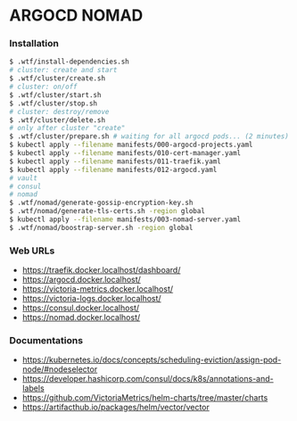 # ARGOCD NOMAD

### Installation

```sh
$ .wtf/install-dependencies.sh
# cluster: create and start
$ .wtf/cluster/create.sh
# cluster: on/off
$ .wtf/cluster/start.sh
$ .wtf/cluster/stop.sh
# cluster: destroy/remove
$ .wtf/cluster/delete.sh
# only after cluster "create"
$ .wtf/cluster/prepare.sh # waiting for all argocd pods... (2 minutes)
$ kubectl apply --filename manifests/000-argocd-projects.yaml
$ kubectl apply --filename manifests/010-cert-manager.yaml
$ kubectl apply --filename manifests/011-traefik.yaml
$ kubectl apply --filename manifests/012-argocd.yaml
# vault
# consul
# nomad
$ .wtf/nomad/generate-gossip-encryption-key.sh
$ .wtf/nomad/generate-tls-certs.sh -region global
$ kubectl apply --filename manifests/003-nomad-server.yaml
$ .wtf/nomad/boostrap-server.sh -region global
```
### Web URLs

* https://traefik.docker.localhost/dashboard/
* https://argocd.docker.localhost/
* https://victoria-metrics.docker.localhost/
* https://victoria-logs.docker.localhost/
* https://consul.docker.localhost/
* https://nomad.docker.localhost/


### Documentations

* https://kubernetes.io/docs/concepts/scheduling-eviction/assign-pod-node/#nodeselector
* https://developer.hashicorp.com/consul/docs/k8s/annotations-and-labels
* https://github.com/VictoriaMetrics/helm-charts/tree/master/charts
* https://artifacthub.io/packages/helm/vector/vector
